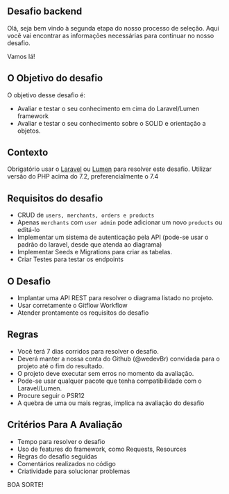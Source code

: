 ## Desafio backend
Olá, seja bem vindo à segunda etapa do nosso processo de seleção.
Aqui você vai encontrar as informações necessárias para continuar no nosso desafio.

Vamos lá!

## O Objetivo do desafio
O objetivo desse desafio é: 
- Avaliar e testar o seu conhecimento em cima do Laravel/Lumen framework
- Avaliar e testar o seu conhecimento sobre o SOLID e orientação a objetos.

## Contexto
Obrigatório usar o [Laravel]() ou [Lumen]() para resolver este desafio.
Utilizar versão do PHP acima do 7.2, preferencialmente o 7.4


## Requisitos do desafio
- CRUD de `users, merchants, orders e products`
- Apenas `merchants` com `user admin` pode adicionar um novo `products` ou editá-lo
- Implementar um sistema de autenticação pela API (pode-se usar o padrão do laravel, desde que atenda ao diagrama)
- Implementar Seeds e Migrations para criar as tabelas.
- Criar Testes para testar os endpoints

## O Desafio
- Implantar uma API REST para resolver o diagrama listado no projeto.
- Usar corretamente o Gitflow Workflow
- Atender prontamente os requisitos do desafio

## Regras
- Você terá 7 dias corridos para resolver o desafio.
- Deverá manter a nossa conta do Github (@wedevBr) convidada para o projeto até o fim do resultado.
- O projeto deve executar sem erros no momento da avaliação.
- Pode-se usar qualquer pacote que tenha compatibilidade com o Laravel/Lumen.
- Procure seguir o PSR12
- A quebra de uma ou mais regras, implica na avaliação do desafio


## Critérios Para A Avaliação
- Tempo para resolver o desafio
- Uso de features do framework, como Requests, Resources
- Regras do desafio seguidas
- Comentários realizados no código
- Criatividade para solucionar problemas

BOA SORTE!